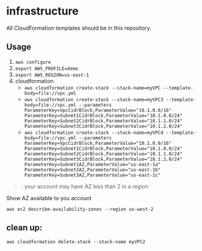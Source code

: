 # infrastructure

All CloudFormation templates should be in this repository.

## Usage

1. `aws configure`
2. `export AWS_PROFILE=demo`
3. `export AWS_REGION=us-east-1`
4. cloudformation
   + `aws cloudformation create-stack --stack-name=myVPC --template-body=file://vpc.yml`
   + `aws cloudformation create-stack --stack-name=myVPC3 --template-body=file://vpc.yml --parameters ParameterKey=VpcCidrBlock,ParameterValue="10.1.0.0/16" ParameterKey=Subnet1CidrBlock,ParameterValue="10.1.0.0/24" ParameterKey=Subnet2CidrBlock,ParameterValue="10.1.1.0/24" ParameterKey=Subnet3CidrBlock,ParameterValue="10.1.2.0/24"`
   + `aws cloudformation create-stack --stack-name=myVPC4 --template-body=file://vpc.yml --parameters ParameterKey=VpcCidrBlock,ParameterValue="10.1.0.0/16" ParameterKey=Subnet1CidrBlock,ParameterValue="10.1.0.0/24" ParameterKey=Subnet2CidrBlock,ParameterValue="10.1.1.0/24" ParameterKey=Subnet3CidrBlock,ParameterValue="10.1.2.0/24" ParameterKey=Subnet1AZ,ParameterValue="us-east-1a" ParameterKey=Subnet2AZ,ParameterValue="us-east-1b" ParameterKey=Subnet3AZ,ParameterValue="us-east-1c"`

> : your account may have AZ less than 2 in a region

Show AZ available to you account

`aws ec2 describe-availability-zones --region us-west-2`

## clean up:
`aws cloudformation delete-stack --stack-name myVPC2`
